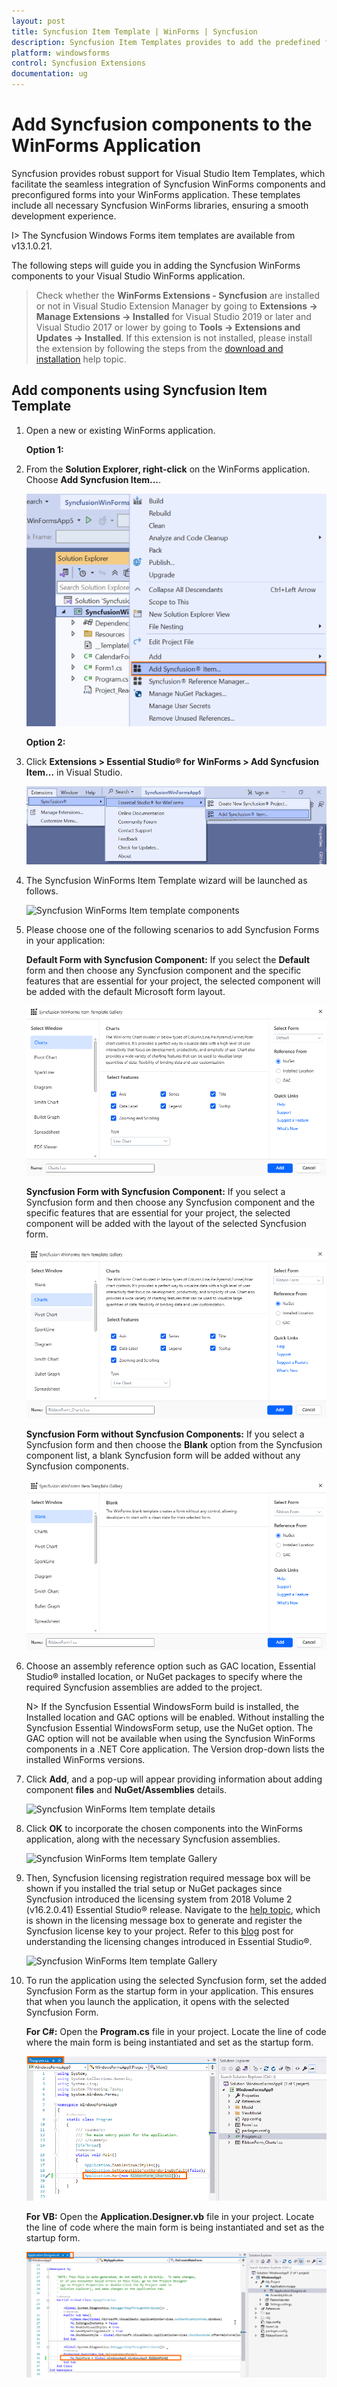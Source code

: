 ```yaml
---
layout: post
title: Syncfusion Item Template | WinForms | Syncfusion
description: Syncfusion Item Templates provides to add the predefined forms with Syncfusion component in Windows Forms application.
platform: windowsforms
control: Syncfusion Extensions
documentation: ug
---
```


# Add Syncfusion components to the WinForms Application

Syncfusion provides robust support for Visual Studio Item Templates, which facilitate the seamless integration of Syncfusion WinForms components and preconfigured forms into your WinForms application. These templates include all necessary Syncfusion WinForms libraries, ensuring a smooth development experience.

I> The Syncfusion Windows Forms item templates are available from v13.1.0.21.

The following steps will guide you in adding the Syncfusion WinForms components to your Visual Studio WinForms application.

> Check whether the **WinForms Extensions - Syncfusion** are installed or not in Visual Studio Extension Manager by going to **Extensions -> Manage Extensions -> Installed** for Visual Studio 2019 or later and Visual Studio 2017 or lower by going to **Tools -> Extensions and Updates -> Installed**. If this extension is not installed, please install the extension by following the steps from the [download and installation](https://help.syncfusion.com/windowsforms/visual-studio-integration/download-and-installation) help topic.

## Add components using Syncfusion Item Template

1.	Open a new or existing WinForms application.

	**Option 1:**

2.	From the **Solution Explorer, right-click** on the WinForms application. Choose **Add Syncfusion Item...**.

	![Choose Add Syncfusion Item option from right click project](Item-Template-images/Add-syncfusion-item.png)

	**Option 2:**

3.	Click **Extensions > Essential Studio® for WinForms > Add Syncfusion Item…** in Visual Studio.

	![Choose Add Syncfusion Item option from menu](Item-Template-images/Add-item.png)

4.	The Syncfusion WinForms Item Template wizard will be launched as follows.

	![Syncfusion WinForms Item template components](Item-Template-images/Add-syncfusion-ui.png)

5.	Please choose one of the following scenarios to add Syncfusion Forms in your application:

    **Default Form with Syncfusion Component:** If you select the **Default** form and then choose any Syncfusion component and the specific features that are essential for your project, the selected component will be added with the default Microsoft form layout.

	![Default Form with Syncfusion Component](Item-Template-images/Default-Form-with-Syncfusion-Component.png)

    **Syncfusion Form with Syncfusion Component:** If you select a Syncfusion form and then choose any Syncfusion component and the specific features that are essential for your project, the selected component will be added with the layout of the selected Syncfusion form.

	![Syncfusion Form with Syncfusion Component](Item-Template-images/Syncfusion-Form-with-Syncfusion-Component.png)

    **Syncfusion Form without Syncfusion Components:** If you select a Syncfusion form and then choose the **Blank** option from the Syncfusion component list, a blank Syncfusion form will be added without any Syncfusion components.

	![Syncfusion Form without Syncfusion Components](Item-Template-images/Syncfusion-Form-without-Syncfusion-Components.png) 

6.	Choose an assembly reference option such as GAC location, Essential Studio® installed location, or NuGet packages to specify where the required Syncfusion assemblies 	are added to the project.

	N> If the Syncfusion Essential WindowsForm build is installed, the Installed location and GAC options will be enabled. Without installing the Syncfusion Essential WindowsForm setup, use the NuGet option. The GAC option will not be available when using the Syncfusion WinForms components in a .NET Core application. The Version drop-down lists the installed WinForms versions.

7.  Click **Add**, and a pop-up will appear providing information about adding component **files** and **NuGet/Assemblies** details.

	![Syncfusion WinForms Item template details](Item-Template-images/Add-syncfusion-item-3.png)	

8.	Click **OK** to incorporate the chosen components into the WinForms application, along with the necessary Syncfusion assemblies.

	![Syncfusion WinForms Item template Gallery](Item-Template-images/Add-syncfusion-item-details.png)

9.	Then, Syncfusion licensing registration required message box will be shown if you installed the trial setup or NuGet packages since Syncfusion introduced the 			licensing system from 2018 Volume 2 (v16.2.0.41) Essential Studio® release. Navigate to the [help topic](https://help.syncfusion.com/common/essential-studio/licensing/overview#how-to-generate-syncfusion-license-key), which is shown in the licensing message box to generate and register the Syncfusion license key to 		your project. Refer to this [blog](https://www.syncfusion.com/blogs/post/whats-new-in-2018-volume-2.aspx) post 	 for understanding the licensing changes introduced in Essential Studio®.

    ![Syncfusion WinForms Item template Gallery](Item-Template-images/Syncfusion-Item-Template-Gallery-7.png)

10. To run the application using the selected Syncfusion form, set the added Syncfusion Form as the startup form in your application. This ensures that when you launch the application, it opens with the selected Syncfusion Form.

	**For C#:** Open the **Program.cs** file in your project. Locate the line of code where the main form is being instantiated and set as the startup form.

	![Syncfusion WinForms Item template Gallery](Item-Template-images/Form-Change-CSharp.png)

	**For VB:**  Open the **Application.Designer.vb** file in your project. Locate the line of code where the main form is being instantiated and set as the startup form.

	![Syncfusion WinForms Item template Gallery](Item-Template-images/Form-Change-VB.png)